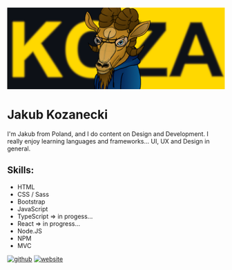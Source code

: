 ![Junior FrontEnd Developer](https://github.com/j4kk0b/j4kk0b/blob/main/baner.png)


# Jakub Kozanecki
I'm Jakub from Poland, and I do content on Design and Development. I really enjoy learning languages and frameworks... UI, UX and Design in general.

## Skills: 
* HTML
* CSS / Sass
* Bootstrap
* JavaScript
* TypeScript => in progess...
* React => in progress...
* Node.JS
* NPM
* MVC


[<img src='https://cdn.jsdelivr.net/npm/simple-icons@3.0.1/icons/github.svg' alt='github' height='40'>](https://github.com/j4kk0b)  [<img src='https://cdn.jsdelivr.net/npm/simple-icons@3.0.1/icons/icloud.svg' alt='website' height='40'>](https://www.jakubkozanecki.com)  

